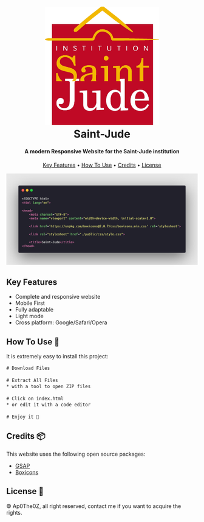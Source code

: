 
<h1 align="center">
  <br>
  <img src="https://github.com/Ap0The0Z/Saint-Jude-institution-website/blob/main/public/img/logo.png?raw=true" alt="Saint-Jude" width="300">
  <br>
  Saint-Jude
  <br>
</h1>

<h4 align="center">A modern Responsive Website for the Saint-Jude institution</h4>

<p align="center">
  <a href="#key-features">Key Features</a> •
  <a href="#how-to-use">How To Use</a> •
  <a href="#credits">Credits</a> •
  <a href="#license">License</a>
</p>

<img src="https://github.com/Ap0The0Z/Saint-Jude-institution-website/blob/main/public/img/carbon%20(1).png?raw=true">

## Key Features

* Complete and responsive website
* Mobile First
* Fully adaptable
* Light mode
* Cross platform: Google/Safari/Opera

## How To Use 🤔

It is extremely easy to install this project:

```
# Download Files

# Extract All Files
* with a tool to open ZIP files

# Click on index.html
* or edit it with a code editor

# Enjoy it 🎉
```

## Credits 📦

This website uses the following open source packages:

- [GSAP](https://greensock.com/gsap/)
- [Boxicons](https://boxicons.com/)


## License 📝

© Ap0The0Z, all right reserved, contact me if you want to acquire the rights.

